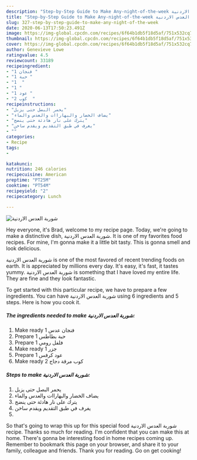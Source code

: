 ```yaml
---
description: "Step-by-Step Guide to Make Any-night-of-the-week شوربة العدس الاردنية"
title: "Step-by-Step Guide to Make Any-night-of-the-week شوربة العدس الاردنية"
slug: 327-step-by-step-guide-to-make-any-night-of-the-week
date: 2020-06-13T17:50:23.491Z
image: https://img-global.cpcdn.com/recipes/6f64b1db5f18d5af/751x532cq70/الصورة-الرئيسية-لوصفةشوربة-العدس-الاردنية.jpg
thumbnail: https://img-global.cpcdn.com/recipes/6f64b1db5f18d5af/751x532cq70/الصورة-الرئيسية-لوصفةشوربة-العدس-الاردنية.jpg
cover: https://img-global.cpcdn.com/recipes/6f64b1db5f18d5af/751x532cq70/الصورة-الرئيسية-لوصفةشوربة-العدس-الاردنية.jpg
author: Genevieve Lowe
ratingvalue: 4.5
reviewcount: 33189
recipeingredient:
- "1 فنجان "
- "1 حبة "
- "1  "
- "1 "
- "1 عود "
- "2 كوب  "
recipeinstructions:
- "يحمر البصل حتى يزبل"
- "يضاف الخضار والبهاراات والعدس والماء"
- "يترك على نار هادئة حتى ينضج"
- "يغرف في طبق التقديم ويقدم ساخن"
- ""
categories:
- Recipe
tags:
- 

katakunci:  
nutrition: 246 calories
recipecuisine: American
preptime: "PT25M"
cooktime: "PT54M"
recipeyield: "2"
recipecategory: Lunch

---
```



![شوربة العدس الاردنية](https://img-global.cpcdn.com/recipes/6f64b1db5f18d5af/751x532cq70/الصورة-الرئيسية-لوصفةشوربة-العدس-الاردنية.jpg)

Hey everyone, it's Brad, welcome to my recipe page. Today, we're going to make a distinctive dish, شوربة العدس الاردنية. It is one of my favorites food recipes. For mine, I'm gonna make it a little bit tasty. This is gonna smell and look delicious.



شوربة العدس الاردنية is one of the most favored of recent trending foods on earth. It is appreciated by millions every day. It's easy, it's fast, it tastes yummy. شوربة العدس الاردنية is something that I have loved my entire life. They are fine and they look fantastic.


To get started with this particular recipe, we have to prepare a few ingredients. You can have شوربة العدس الاردنية using 6 ingredients and 5 steps. Here is how you cook it.

<!--inarticleads1-->

##### The ingredients needed to make شوربة العدس الاردنية:

1. Make ready 1 فنجان عدس
1. Prepare 1 حبة بطاطس
1. Prepare 1 فلفل رومي
1. Make ready 1 جزر
1. Prepare 1 عود كرفس
1. Make ready 2 كوب مرقة دجاج




<!--inarticleads2-->

##### Steps to make شوربة العدس الاردنية:

1. يحمر البصل حتى يزبل
1. يضاف الخضار والبهاراات والعدس والماء
1. يترك على نار هادئة حتى ينضج
1. يغرف في طبق التقديم ويقدم ساخن
1. 




So that's going to wrap this up for this special food شوربة العدس الاردنية recipe. Thanks so much for reading. I'm confident that you can make this at home. There's gonna be interesting food in home recipes coming up. Remember to bookmark this page on your browser, and share it to your family, colleague and friends. Thank you for reading. Go on get cooking!

